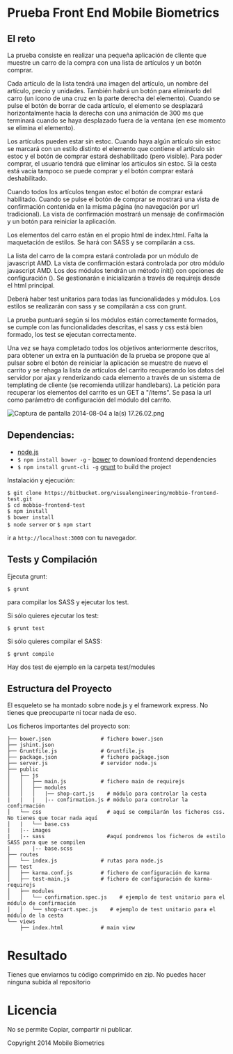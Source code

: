 Prueba Front End Mobile Biometrics
====

## El reto

La prueba consiste en realizar una pequeña aplicación de cliente que muestre un carro de la compra con una lista de artículos y un botón comprar.

Cada artículo de la lista tendrá una imagen del artículo, un nombre del artículo, precio y unidades. También habrá un botón para eliminarlo del carro (un icono de una cruz en la parte derecha del elemento). Cuando se pulse el botón de borrar de cada artículo, el elemento se desplazará horizontalmente hacia la derecha con una animación de 300 ms que terminará cuando se haya desplazado fuera de la ventana (en ese momento se elimina el elemento).

Los artículos pueden estar sin estoc. Cuando haya algún artículo sin estoc se marcará con un estilo distinto el elemento que contiene el artículo sin estoc y el botón de comprar estará deshabilitado (pero visible). Para poder comprar, el usuario tendrá que eliminar los artículos sin estoc. Si la cesta está vacía tampoco se puede comprar y el botón comprar estará deshabilitado.

Cuando todos los artículos tengan estoc el botón de comprar estará habilitado. Cuando se pulse el botón de comprar se mostrará una vista de confirmación contenida en la misma página (no navegación por url tradicional). La vista de confirmación mostrará un mensaje de confirmación y un botón para reiniciar la aplicación.

Los elementos del carro están en el propio html de index.html. Falta la maquetación de estilos. Se hará con SASS y se compilarán a css.

La lista del carro de la compra estará controlada por un módulo de javascript AMD. La vista de confirmación estará controlada por otro módulo javascript AMD. Los dos módulos tendrán un método init() con opciones de configuración (). Se gestionarán e inicializarán a través de requirejs desde el html principal.

Deberá haber test unitarios para todas las funcionalidades y módulos. Los estilos se realizarán con sass y se compilarán a css con grunt.

La prueba puntuará según si los módulos están correctamente formados, se cumple con las funcionalidades descritas, el sass y css está bien formado, los test se ejecutan correctamente.

Una vez se haya completado todos los objetivos anteriormente descritos, para obtener un extra en la puntuación de la prueba se propone que al pulsar sobre el botón de reiniciar la aplicación se muestre de nuevo el carrito y se rehaga la lista de artículos del carrito recuperando los datos del servidor por ajax y renderizando cada elemento a través de un sistema de templating de cliente (se recomienda utilizar handlebars). La petición para recuperar los elementos del carrito es un GET a "/items". Se pasa la url como parámetro de configuración del módulo del carrito.


![Captura de pantalla 2014-08-04 a la(s) 17.26.02.png](https://bitbucket.org/repo/7ndb5z/images/2053606156-Captura%20de%20pantalla%202014-08-04%20a%20la%28s%29%2017.26.02.png)

## Dependencias:

* [node.js](http://nodejs.org/download/)
* `$ npm install bower -g` - [bower](http://bower.io/) to download frontend dependencies
* `$ npm install grunt-cli -g` [grunt](http://gruntjs.com/) to build the project

Instalación y ejecución:

`$ git clone https://bitbucket.org/visualengineering/mobbio-frontend-test.git`  
`$ cd mobbio-frontend-test`  
`$ npm install`  
`$ bower install`  
`$ node server` or `$ npm start`  

ir a `http://localhost:3000` con tu navegador.



## Tests y Compilación

Ejecuta grunt:
```
$ grunt
```
para compilar los SASS y ejecutar los test.

Si sólo quieres ejecutar los test:
```
$ grunt test
```

Si sólo quieres compilar el SASS:
```
$ grunt compile
```

Hay dos test de ejemplo en la carpeta test/modules



## Estructura del Proyecto

El esqueleto se ha montado sobre node.js y el framework express. No tienes que preocuparte ni tocar nada de eso.

Los ficheros importantes del proyecto son:

```
├── bower.json                # fichero bower.json
├── jshint.json
├── Gruntfile.js              # Gruntfile.js
├── package.json              # fichero package.json
├── server.js                 # servidor node.js
├── public
│   ├── js
│   │   ├── main.js           # fichero main de requirejs
│   │   ├── modules
│   │   │   |── shop-cart.js    # módulo para controlar la cesta
|	|	|	|-- confirmation.js # módulo para controlar la confirmación
│   └── css           			# aquí se compilarán los ficheros css. No tienes que tocar nada aquí
│   |   └── base.css
|	|-- images
|	|-- sass 					#aquí pondremos los ficheros de estilo SASS para que se compilen
|		|-- base.scss
├── routes
│   └── index.js              # rutas para node.js
├── test
│   ├── karma.conf.js         # fichero de configuración de karma
│   ├── test-main.js          # fichero de configuración de karma-requirejs
│   ├── modules
│   │   └── confirmation.spec.js    # ejemplo de test unitario para el módulo de confirmación
│   │   └── shop-cart.spec.js    # ejemplo de test unitario para el módulo de la cesta
└── views
    ├── index.html            # main view

```

# Resultado

Tienes que enviarnos tu código comprimido en zip. No puedes hacer ninguna subida al repositorio

# Licencia

No se permite Copiar, compartir ni publicar.

Copyright 2014 Mobile Biometrics